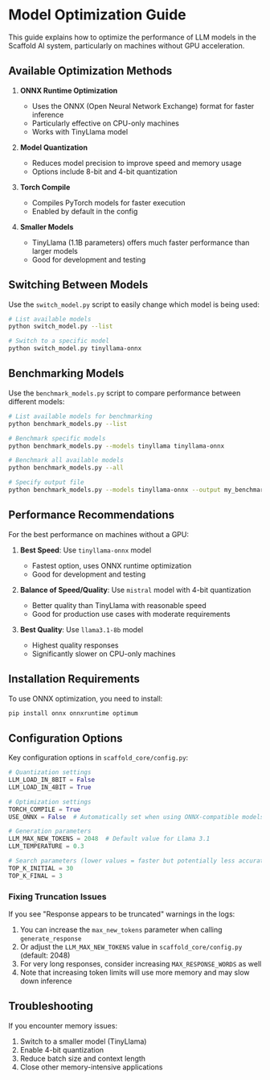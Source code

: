 # Model Optimization Guide

This guide explains how to optimize the performance of LLM models in the Scaffold AI system, particularly on machines without GPU acceleration.

## Available Optimization Methods

1. **ONNX Runtime Optimization**
   - Uses the ONNX (Open Neural Network Exchange) format for faster inference
   - Particularly effective on CPU-only machines
   - Works with TinyLlama model

2. **Model Quantization**
   - Reduces model precision to improve speed and memory usage
   - Options include 8-bit and 4-bit quantization

3. **Torch Compile**
   - Compiles PyTorch models for faster execution
   - Enabled by default in the config

4. **Smaller Models**
   - TinyLlama (1.1B parameters) offers much faster performance than larger models
   - Good for development and testing

## Switching Between Models

Use the `switch_model.py` script to easily change which model is being used:

```bash
# List available models
python switch_model.py --list

# Switch to a specific model
python switch_model.py tinyllama-onnx
```

## Benchmarking Models

Use the `benchmark_models.py` script to compare performance between different models:

```bash
# List available models for benchmarking
python benchmark_models.py --list

# Benchmark specific models
python benchmark_models.py --models tinyllama tinyllama-onnx

# Benchmark all available models
python benchmark_models.py --all

# Specify output file
python benchmark_models.py --models tinyllama-onnx --output my_benchmark.json
```

## Performance Recommendations

For the best performance on machines without a GPU:

1. **Best Speed**: Use `tinyllama-onnx` model
   - Fastest option, uses ONNX runtime optimization
   - Good for development and testing

2. **Balance of Speed/Quality**: Use `mistral` model with 4-bit quantization
   - Better quality than TinyLlama with reasonable speed
   - Good for production use cases with moderate requirements

3. **Best Quality**: Use `llama3.1-8b` model
   - Highest quality responses
   - Significantly slower on CPU-only machines

## Installation Requirements

To use ONNX optimization, you need to install:

```bash
pip install onnx onnxruntime optimum
```

## Configuration Options

Key configuration options in `scaffold_core/config.py`:

```python
# Quantization settings
LLM_LOAD_IN_8BIT = False
LLM_LOAD_IN_4BIT = True

# Optimization settings
TORCH_COMPILE = True
USE_ONNX = False  # Automatically set when using ONNX-compatible models

# Generation parameters
LLM_MAX_NEW_TOKENS = 2048  # Default value for Llama 3.1
LLM_TEMPERATURE = 0.3

# Search parameters (lower values = faster but potentially less accurate)
TOP_K_INITIAL = 30
TOP_K_FINAL = 3
```

### Fixing Truncation Issues

If you see "Response appears to be truncated" warnings in the logs:

1. You can increase the `max_new_tokens` parameter when calling `generate_response`
2. Or adjust the `LLM_MAX_NEW_TOKENS` value in `scaffold_core/config.py` (default: 2048)
3. For very long responses, consider increasing `MAX_RESPONSE_WORDS` as well
4. Note that increasing token limits will use more memory and may slow down inference

## Troubleshooting

If you encounter memory issues:
1. Switch to a smaller model (TinyLlama)
2. Enable 4-bit quantization
3. Reduce batch size and context length
4. Close other memory-intensive applications